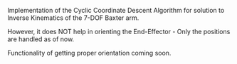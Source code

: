 Implementation of the Cyclic Coordinate Descent Algorithm for solution to Inverse Kinematics of the 7-DOF Baxter arm.

However, it does NOT help in orienting the End-Effector - Only the positions are handled as of now.

Functionality of getting proper orientation coming soon.
